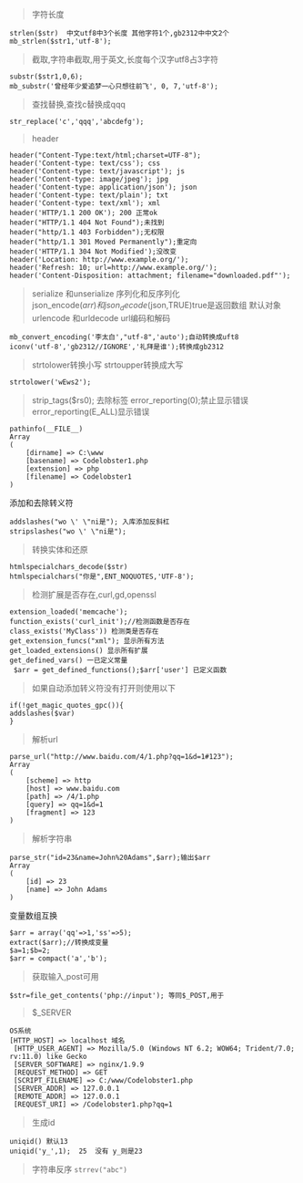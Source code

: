>字符长度
~~~
strlen($str)  中文utf8中3个长度 其他字符1个,gb2312中中文2个
mb_strlen($str1,'utf-8');
~~~
>截取,字符串截取,用于英文,长度每个汉字utf8占3字符
~~~
substr($str1,0,6);
mb_substr('曾经年少爱追梦一心只想往前飞', 0, 7,'utf-8');
~~~
>查找替换,查找c替换成qqq
~~~
str_replace('c','qqq','abcdefg');
~~~
>header
~~~
header("Content-Type:text/html;charset=UTF-8");
header('Content-type: text/css'); css
header('Content-type: text/javascript'); js
header('Content-type: image/jpeg'); jpg
header('Content-type: application/json'); json
header('Content-type: text/plain'); txt
header('Content-type: text/xml'); xml
header('HTTP/1.1 200 OK'); 200 正常ok
header("HTTP/1.1 404 Not Found");未找到
header("http/1.1 403 Forbidden");无权限
header("http/1.1 301 Moved Permanently");重定向
header('HTTP/1.1 304 Not Modified');没改变
header('Location: http://www.example.org/');
header('Refresh: 10; url=http://www.example.org/');
header('Content-Disposition: attachment; filename="downloaded.pdf"');
~~~
>serialize 和unserialize 序列化和反序列化            
>json_encode($arr)和json_decode($json,TRUE)true是返回数组 默认对象
>urlencode 和urldecode url编码和解码
~~~
mb_convert_encoding('李太白',"utf-8",'auto');自动转换成uft8
iconv('utf-8','gb2312//IGNORE','礼拜是谁');转换成gb2312
~~~
>strtolower转换小写 strtoupper转换成大写
~~~
strtolower('wEws2');
~~~
>strip_tags($rs0); 去除标签
error_reporting(0);禁止显示错误
error_reporting(E_ALL)显示错误
~~~
pathinfo(__FILE__)
Array
(
    [dirname] => C:\www
    [basename] => Codelobster1.php
    [extension] => php
    [filename] => Codelobster1
)
~~~
添加和去除转义符
~~~
addslashes("wo \' \"ni是"); 入库添加反斜杠
stripslashes("wo \' \"ni是");
~~~
>转换实体和还原
~~~
htmlspecialchars_decode($str)
htmlspecialchars("你是",ENT_NOQUOTES,'UTF-8');
~~~
>检测扩展是否存在,curl,gd,openssl
~~~
extension_loaded('memcache');
function_exists('curl_init');//检测函数是否存在
class_exists('MyClass')) 检测类是否存在
get_extension_funcs("xml"); 显示所有方法
get_loaded_extensions() 显示所有扩展
get_defined_vars() 一已定义常量
 $arr = get_defined_functions();$arr['user'] 已定义函数
~~~
>如果自动添加转义符没有打开则使用以下
~~~
if(!get_magic_quotes_gpc()){
addslashes($var)
}
~~~
>解析url
~~~
parse_url("http://www.baidu.com/4/1.php?qq=1&d=1#123");
Array
(
    [scheme] => http
    [host] => www.baidu.com
    [path] => /4/1.php
    [query] => qq=1&d=1
    [fragment] => 123
)
~~~
>解析字符串
~~~
parse_str("id=23&name=John%20Adams",$arr);输出$arr
Array
(
    [id] => 23
    [name] => John Adams
)
~~~
变量数组互换
~~~
$arr = array('qq'=>1,'ss'=>5);
extract($arr);//转换成变量
$a=1;$b=2;
$arr = compact('a','b');
~~~
>获取输入,post可用
~~~
$str=file_get_contents('php://input'); 等同$_POST,用于
~~~
>$_SERVER
~~~
OS系统
[HTTP_HOST] => localhost 域名
 [HTTP_USER_AGENT] => Mozilla/5.0 (Windows NT 6.2; WOW64; Trident/7.0; rv:11.0) like Gecko
 [SERVER_SOFTWARE] => nginx/1.9.9
 [REQUEST_METHOD] => GET
 [SCRIPT_FILENAME] => C:/www/Codelobster1.php
 [SERVER_ADDR] => 127.0.0.1
 [REMOTE_ADDR] => 127.0.0.1
 [REQUEST_URI] => /Codelobster1.php?qq=1
~~~
>生成id
~~~
uniqid() 默认13
uniqid('y_',1);  25  没有 y_则是23
~~~
>字符串反序
`strrev("abc")`